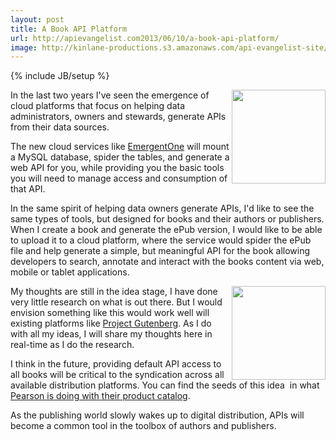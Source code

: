 ```yaml
---
layout: post
title: A Book API Platform
url: http://apievangelist.com2013/06/10/a-book-api-platform/
image: http://kinlane-productions.s3.amazonaws.com/api-evangelist-site/blog/bw-epub-logo.jpg
---
```

{% include JB/setup %}
<p>
     <a href="http://www.gutenberg.org/ebooks/42901" target="_blank"><img src="https://s3.amazonaws.com/kinlane-productions/api-evangelist/books/creatures-from-the-dark-cover.jpg"  width="150" align="right" /></a>
</p>
<p>
     In the last two years I've seen the emergence of  cloud platforms that focus on helping data administrators, owners and stewards, generate APIs from their data sources.
</p>
<p>
     The new cloud services like <a href="http://deployment.apievangelist.com/companies-detail.html?id=28">EmergentOne</a> will mount a MySQL database, spider the tables, and generate a web API for you, while providing you the basic tools you will need to manage access and consumption of that API.
</p>
<p>
     In the same spirit of helping data owners generate APIs, I'd like to see the same types of tools, but designed for books and their authors or publishers. When I create a book and generate the ePub version, I would like to be able to upload it to a cloud platform, where the service would spider the ePub file and help generate a simple, but meaningful API for the book allowing developers to search, annotate and interact with the books content via web, mobile or tablet applications.
</p>
<p>
     <a href="http://en.wikipedia.org/wiki/EPUB" target="_blank"><img src="https://s3.amazonaws.com/kinlane-productions/api-evangelist/books/bw-epub-logo.jpg"  width="150" align="right" /></a>
</p>
<p>
     My thoughts are still in the idea stage, I have done very little research on what is out there. But I would envision something like this would work well will existing platforms like <a href="http://www.gutenberg.org/">Project Gutenberg</a>. As I do with all my ideas, I will share my thoughts here in real-time as I do the research.
</p>
<p>
     I think in the future, providing default API access to all books will be critical to the syndication across all available distribution platforms. You can find the seeds of this idea  in what <a href="http://developer.pearson.com/apis">Pearson is doing with their product catalog</a>.
</p>
<p>
     As the publishing world slowly wakes up to digital distribution, APIs will become a common tool in the toolbox of authors and publishers.
</p>
